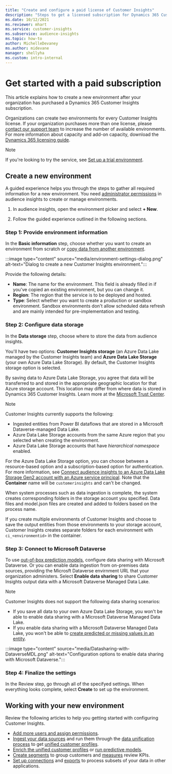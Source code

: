 ```yaml
---
title: "Create and configure a paid license of Customer Insights"
description: "Steps to get a licensed subscription for Dynamics 365 Customer Insights and configure it."
ms.date: 10/12/2021
ms.reviewer: mhart
ms.service: customer-insights
ms.subservice: audience-insights
ms.topic: how-to
author: MichelleDevaney
ms.author: midevane
manager: shellyha
ms.custom: intro-internal
---
```


# Get started with a paid subscription

This article explains how to create a new environment after your organization has purchased a Dynamics 365 Customer Insights subscription. 

Organizations can create *two* environments for every Customer Insights license. If your organization purchases more than one license, please [contact our support team](https://go.microsoft.com/fwlink/?linkid=2079641) to increase the number of available environments. For more information about capacity and add-on capacity, download the [Dynamics 365 licensing guide](https://go.microsoft.com/fwlink/?LinkId=866544).

> [!NOTE]
> If you're looking to try the service, see [Set up a trial environment](get-started-trial.md).

## Create a new environment

A guided experience helps you through the steps to gather all required information for a new environment. You need [administrator permissions](permissions.md) in audience insights to create or manage environments.

1. In audience insights, open the environment picker and select **+ New**.

1. Follow the guided experience outlined in the following sections.

### Step 1: Provide environment information

In the **Basic information** step, choose whether you want to create an environment from scratch or [copy data from another environment](manage-environments.md#copy-the-environment-configuration).

   :::image type="content" source="media/environment-settings-dialog.png" alt-text="Dialog to create a new Customer Insights environment.":::

Provide the following details:
   - **Name**: The name for the environment. This field is already filled in if you've copied an existing environment, but you can change it.
   - **Region**: The region that the service is to be deployed and hosted.
   - **Type**: Select whether you want to create a production or sandbox environment. Sandbox environments don't allow scheduled data refresh and are mainly intended for pre-implementation and testing.

### Step 2: Configure data storage
   
In the **Data storage** step, choose where to store the data from audience insights.

You'll have two options: **Customer Insights storage** (an Azure Data Lake managed by the Customer Insights team) and **Azure Data Lake Storage** (your own Azure Data Lake Storage). By default, the Customer Insights storage option is selected.

By saving data to Azure Data Lake Storage, you agree that data will be transferred to and stored in the appropriate geographic location for that Azure storage account. This location may differ from where data is stored in Dynamics 365 Customer Insights. Learn more at the [Microsoft Trust Center](https://www.microsoft.com/trust-center).

> [!NOTE]
> Customer Insights currently supports the following:
> - Ingested entities from Power BI dataflows that are stored in a Microsoft Dataverse-managed Data Lake.  
> - Azure Data Lake Storage accounts from the same Azure region that you selected when creating the environment.
> - Azure Data Lake Storage accounts that have *hierarchical namespace* enabled.

For the Azure Data Lake Storage option, you can choose between a resource-based option and a subscription-based option for authentication. For more information, see [Connect audience insights to an Azure Data Lake Storage Gen2 account with an Azure service principal](connect-service-principal.md). Note that the **Container** name will be `customerinsights` and can't be changed.

When system processes such as data ingestion is complete, the system creates corresponding folders in the storage account you specified. Data files and model.json files are created and added to folders based on the process name.

If you create multiple environments of Customer Insights and choose to save the output entities from those environments to your storage account, Customer Insights creates separate folders for each environment with `ci_<environmentid>` in the container.

### Step 3: Connect to Microsoft Dataverse
   
To use [out-of-box prediction models](predictions-overview.md#out-of-box-models), configure data sharing with Microsoft Dataverse. Or you can enable data ingestion from on-premises data sources, providing the Microsft Dataverse envirnment URL that your organization administers. Select **Enable data sharing** to share Customer Insights output data with a Microsoft Dataverse Managed Data Lake.

> [!NOTE]
> Customer Insights does not support the following data sharing scenarios:
> - If you save all data to your own Azure Data Lake Storage, you won't be able to enable data sharing with a Microsoft Dataverse Managed Data Lake.
> - If you enable data sharing with a Microsoft Dataverse Managed Data Lake, you won't be able to [create predicted or missing values in an entity](predictions.md).

:::image type="content" source="media/Datasharing-with-DataverseMDL.png" alt-text="Configuration options to enable data sharing with Microsoft Dataverse.":::

### Step 4: Finalize the settings

In the Review step, go through all of the specifyed settings. When everything looks complete, select **Create** to set up the environment. 

## Working with your new environment

Review the following articles to help you getting started with configuring Customer Insights. 

- [Add more users and assign permissions](permissions.md).
- [Ingest your data sources](data-sources.md) and run them through the [data unification process](data-unification.md) to get [unified customer profiles](customer-profiles.md).
- [Enrich the unified customer profiles](enrichment-hub.md) or [run predictive models](predictions-overview.md).
- [Create segments](segments.md) to group customers and [measures](measures.md) review KPIs.
- [Set up connections](connections.md) and [exports](export-destinations.md) to process subsets of your data in other applications.
